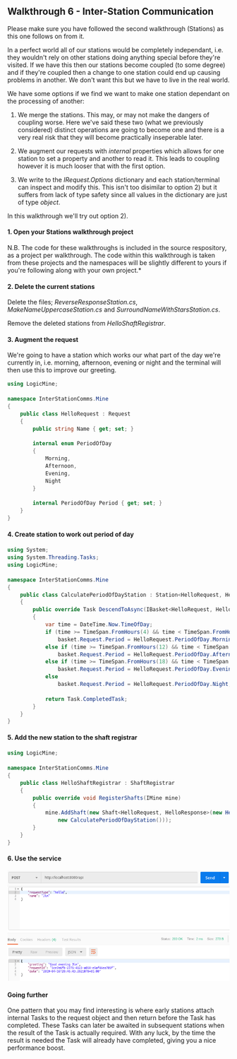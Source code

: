 ## Walkthrough 6 - Inter-Station Communication
Please make sure you have followed the second walkthrough (Stations) as this one follows on from it.

In a perfect world all of our stations would be completely independant, i.e. they wouldn't rely on other stations doing anything special before they're visited.  If we have this then our stations become coupled (to some degree) and if they're coupled then a change to one station could end up causing problems in another.  We don't want this but we have to live in the real world.

We have some options if we find we want to make one station dependant on the processing of another:

  1) We merge the stations.  This may, or may not make the dangers of coupling worse.  Here we've said these two (what we previously considered) distinct operations are going to become one and there is a very real risk that they will become practically inseperable later.
  
  2) We augment our requests with *internal* properties which allows for one station to set a property and another to read it.  This leads to coupling however it is much looser that with the first option.
  
  3) We write to the *IRequest.Options* dictionary and each station/terminal can inspect and modify this.  This isn't too disimilar to option 2) but it suffers from lack of type safety since all values in the dictionary are just of type *object*.
  
In this walkthrough we'll try out option 2).

#### 1. Open your Stations walkthrough project
N.B. The code for these walkthroughs is included in the source respository, as a project per walkthrough.  The code within this walkthrough is taken from these projects and the namespaces will be slightly different to yours if you're following along with your own project.*

#### 2. Delete the current stations
Delete the files; *ReverseResponseStation.cs*, *MakeNameUppercaseStation.cs* and *SurroundNameWithStarsStation.cs*.

Remove the deleted stations from *HelloShaftRegistrar*.

#### 3. Augment the request
We're going to have a station which works our what part of the day we're currently in, i.e. morning, afternoon, evening or night and the terminal will then use this to improve our greeting.

```csharp
using LogicMine;

namespace InterStationComms.Mine
{
    public class HelloRequest : Request
    {
        public string Name { get; set; }

        internal enum PeriodOfDay
        {
            Morning,
            Afternoon,
            Evening,
            Night
        }

        internal PeriodOfDay Period { get; set; }
    }
}
```

#### 4. Create station to work out period of day
```csharp
using System;
using System.Threading.Tasks;
using LogicMine;

namespace InterStationComms.Mine
{
    public class CalculatePeriodOfDayStation : Station<HelloRequest, HelloResponse>
    {
        public override Task DescendToAsync(IBasket<HelloRequest, HelloResponse> basket)
        {
            var time = DateTime.Now.TimeOfDay;
            if (time >= TimeSpan.FromHours(4) && time < TimeSpan.FromHours(12))
                basket.Request.Period = HelloRequest.PeriodOfDay.Morning;
            else if (time >= TimeSpan.FromHours(12) && time < TimeSpan.FromHours(18))
                basket.Request.Period = HelloRequest.PeriodOfDay.Afternoon;
            else if (time >= TimeSpan.FromHours(18) && time < TimeSpan.FromHours(23))
                basket.Request.Period = HelloRequest.PeriodOfDay.Evening;
            else
                basket.Request.Period = HelloRequest.PeriodOfDay.Night;

            return Task.CompletedTask;
        }
    }
}
```

#### 5. Add the new station to the shaft registrar
```csharp
using LogicMine;

namespace InterStationComms.Mine
{
    public class HelloShaftRegistrar : ShaftRegistrar
    {
        public override void RegisterShafts(IMine mine)
        {
            mine.AddShaft(new Shaft<HelloRequest, HelloResponse>(new HelloTerminal(),
                new CalculatePeriodOfDayStation()));
        }
    }
}
```

#### 6. Use the service

![alt text](Images/Walkthrough/Inter-Station-Communication_Postman.png)

#### Going further
One pattern that you may find interesting is where early stations attach internal Tasks to the request object and then return before the Task has completed.  These Tasks can later be awaited in subsequent stations when the result of the Task is actually required.  With any luck, by the time the result is needed the Task will already have completed, giving you a nice performance boost.      
